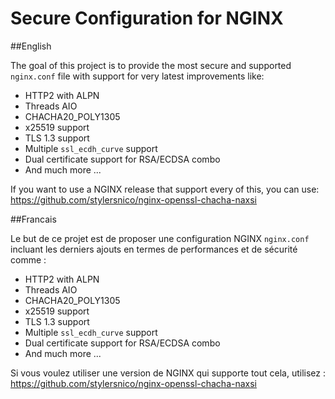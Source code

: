 # Secure Configuration for NGINX

##English

The goal of this project is to provide the most secure and supported <code>nginx.conf</code> file with support for very latest improvements like:

* HTTP2 with ALPN
* Threads AIO
* CHACHA20_POLY1305
* x25519 support
* TLS 1.3 support
* Multiple <code>ssl_ecdh_curve</code> support
* Dual certificate support for RSA/ECDSA combo
* And much more ...

If you want to use a NGINX release that support every of this, you can use: https://github.com/stylersnico/nginx-openssl-chacha-naxsi

##Francais

Le but de ce projet est de proposer une configuration NGINX <code>nginx.conf</code> incluant les derniers ajouts en termes de performances et de sécurité comme :

* HTTP2 with ALPN
* Threads AIO
* CHACHA20_POLY1305
* x25519 support
* TLS 1.3 support
* Multiple <code>ssl_ecdh_curve</code> support
* Dual certificate support for RSA/ECDSA combo
* And much more ...

Si vous voulez utiliser une version de NGINX qui supporte tout cela, utilisez : https://github.com/stylersnico/nginx-openssl-chacha-naxsi

